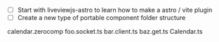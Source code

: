 * [ ] Start with liveviewjs-astro to learn how to make a astro / vite plugin
* [ ] Create a new type of portable component folder structure

calendar.zerocomp
  foo.socket.ts
  bar.client.ts
  baz.get.ts
  Calendar.ts

